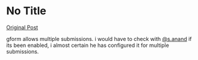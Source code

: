 # No Title

[Original Post](https://discourse.onlinedegree.iitm.ac.in/t/169029/337)

<p>gform allows multiple submissions. i would have to check with <a class="mention" href="/u/s.anand">@s.anand</a> if its been enabled, i almost certain he has configured it for multiple submissions.</p>